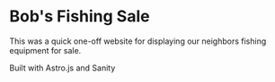 # Bob's Fishing Sale

This was a quick one-off website for displaying our neighbors fishing equipment for sale.  

Built with Astro.js and Sanity